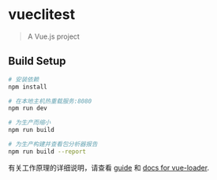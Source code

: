 # vueclitest

> A Vue.js project

## Build Setup

``` bash
# 安装依赖
npm install

# 在本地主机热重载服务:8080
npm run dev

# 为生产而缩小
npm run build

# 为生产构建并查看包分析器报告
npm run build --report
```

有关工作原理的详细说明，请查看 [guide](http://vuejs-templates.github.io/webpack/) 和 [docs for vue-loader](http://vuejs.github.io/vue-loader).
